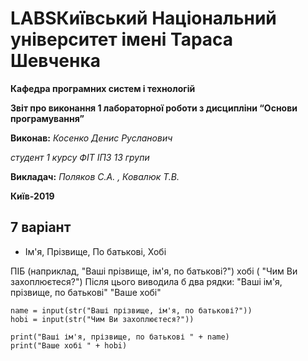 # LABS**Київський Національний  університет імені Тараса Шевченка**


**Кафедра програмних систем і технологій**

**Звіт про виконання 1 лабораторної роботи  з дисципліни
“Основи програмування”**

**Виконав:** *Косенко Денис Русланович*

*студент 1 курсу ФІТ ІПЗ 13 групи*

**Викладач:**  *Поляков С.А. , Ковалюк Т.В.*

**Київ-2019**

## 7 варіант

- Ім'я, Прізвище, По батькові, Хобі

ПІБ (наприклад, "Ваші прізвище, ім'я, по батькові?") хобі ( "Чим Ви захоплюєтеся?")
Після цього виводила б два рядки:
"Ваші ім'я, прізвище, по батькові"
"Ваше хобі"
 
```
name = input(str("Ваші прізвище, ім'я, по батькові?"))
hobi = input(str("Чим Ви захоплюєтеся?"))

print("Ваші ім'я, прізвище, по батькові " + name)
print("Ваше хобі " + hobi)

```

